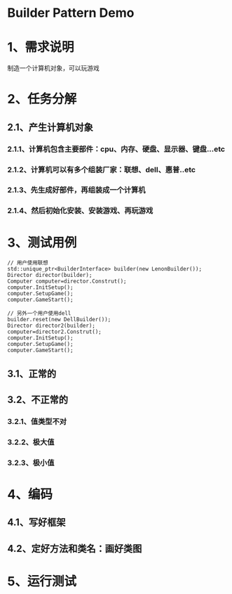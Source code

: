 # Builder Pattern Demo

# 1、需求说明

制造一个计算机对象，可以玩游戏

# 2、任务分解

## 2.1、产生计算机对象

### 2.1.1、计算机包含主要部件：cpu、内存、硬盘、显示器、键盘...etc

### 2.1.2、计算机可以有多个组装厂家：联想、dell、惠普..etc

### 2.1.3、先生成好部件，再组装成一个计算机

### 2.1.4、然后初始化安装、安装游戏、再玩游戏

# 3、测试用例

```
// 用户使用联想
std::unique_ptr<BuilderInterface> builder(new LenonBuilder());
Director director(builder);
Computer computer=director.Construt();
computer.InitSetup();
computer.SetupGame();
computer.GameStart();

// 另外一个用户使用dell
builder.reset(new DellBuilder());
Director director2(builder);
computer=director2.Construt();
computer.InitSetup();
computer.SetupGame();
computer.GameStart();
```

## 3.1、正常的

## 3.2、不正常的

### 3.2.1、值类型不对

### 3.2.2、极大值

### 3.2.3、极小值

# 4、编码

## 4.1、写好框架

## 4.2、定好方法和类名：画好类图

# 5、运行测试
